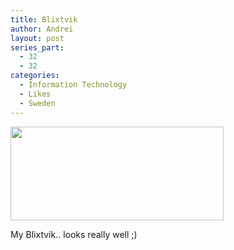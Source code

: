 ```yaml
---
title: Blixtvik
author: Andrei
layout: post
series_part:
  - 32
  - 32
categories:
  - Information Technology
  - Likes
  - Sweden
---
```

<img class="alignnone" src="http://speed.io/pics/1120/4323/speed.io.png" alt="" width="341" height="150" />

My Blixtvik.. looks really well ;)